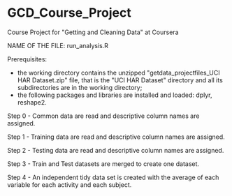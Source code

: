 # GCD_Course_Project
Course Project for "Getting and Cleaning Data" at Coursera

NAME OF THE FILE: run_analysis.R

Prerequisites:
- the working directory contains the unzipped "getdata_projectfiles_UCI HAR Dataset.zip" file, that is the "UCI HAR Dataset" directory and all its subdirectories are in the working directory;
- the following packages and libraries are installed and loaded: dplyr, reshape2.

Step 0 - Common data are read and descriptive column names are assigned.

Step 1 - Training data are read and descriptive column names are assigned.

Step 2 - Testing data are read and descriptive column names are assigned.

Step 3 - Train and Test datasets are merged to create one dataset.

Step 4 - An independent tidy data set is created with the average of each variable for each activity and each subject.


